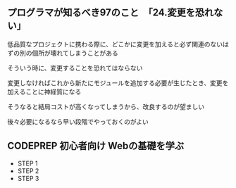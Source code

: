 ## プログラマが知るべき97のこと　「24.変更を恐れない」
低品質なプロジェクトに携わる際に、どこかに変更を加えると必ず関連のないはずの別の個所が壊れてしまうことがある

そういう時に、変更することを恐れてはならない

変更しなければこれから新たにモジュールを追加する必要が生じたとき、変更を加えることに神経質になる

そうなると結局コストが高くなってしまうから、改良するのが望ましい

後々必要になるなら早い段階でやっておくのがよい

## CODEPREP 初心者向け Webの基礎を学ぶ
- STEP 1
- STEP 2
- STEP 3
